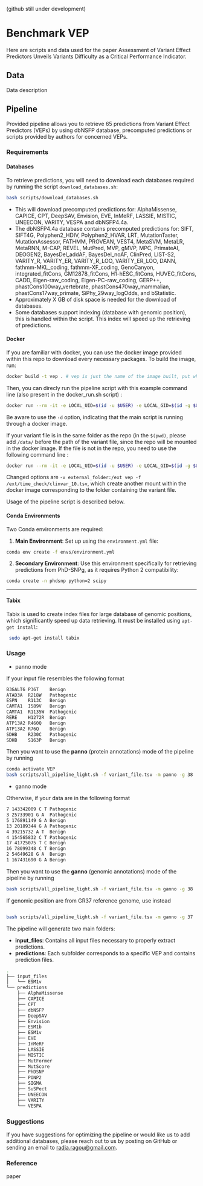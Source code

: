 (github still under development)
# Benchmark VEP
Here are scripts and data used for the paper Assessment of Variant Effect Predictors Unveils Variants Difficulty as a Critical Performance Indicator. 

## Data
Data description

## Pipeline
Provided pipeline allows you to retrieve 65 predictions from Variant Effect Predictors (VEPs) by using dbNSFP database, precomputed predictions or scripts provided by authors for concerned VEPs.

### Requirements

#### Databases

To retrieve predictions, you will need to download each databases required by running the script `download_databases.sh`:

```bash
bash scripts/download_databases.sh
```

- This will download precomputed predictions for: AlphaMissense, CAPICE, CPT, DeepSAV, Envision, EVE, InMeRF, LASSIE, MISTIC, UNEECON, VARITY, VESPA and dbNSFP4.4a.
- The dbNSFP4.4a database contains precomputed predictions for: SIFT, SIFT4G, Polyphen2_HDIV, Polyphen2_HVAR, LRT, MutationTaster, MutationAssessor, FATHMM, PROVEAN, VEST4, MetaSVM, MetaLR, MetaRNN, M-CAP, REVEL, MutPred, MVP, gMVP, MPC, PrimateAI, DEOGEN2, BayesDel_addAF, BayesDel_noAF, ClinPred, LIST-S2, VARITY_R, VARITY_ER, VARITY_R_LOO, VARITY_ER_LOO, DANN, fathmm-MKL_coding, fathmm-XF_coding, GenoCanyon, integrated_fitCons, GM12878_fitCons, H1-hESC_fitCons, HUVEC_fitCons, CADD, Eigen-raw_coding, Eigen-PC-raw_coding, GERP++, phastCons100way_vertebrate, phastCons470way_mammalian, phastCons17way_primate, SiPhy_29way_logOdds, and bStatistic.
- Approximately X GB of disk space is needed for the download of databases.
- Some databases support indexing (database with genomic position), this is handled within the script. This index will speed up the retrieving of predictions.

#### Docker
If you are familiar with docker, you can use the docker image provided within this repo to download every necessary packages. To build the image, run:
   
```bash
docker build -t vep . # vep is just the name of the image built, put whatever you want
```

Then, you can direcly run the pipeline script with this example command line (also present in the docker_run.sh script) :

   
```bash
docker run --rm -it -e LOCAL_UID=$(id -u $USER) -e LOCAL_GID=$(id -g $USER) -v $(pwd):/data  vep -f /data/time_check/clinvar_10.tsv -m panno -g 38 -n clinvar_10_final -d
```

Be aware to use the `-d` option, indicating that the main script is running through a docker image. 

If your variant file is in the same folder as the repo (in the `$(pwd)`, please add `/data/` before the path of the variant file, since the repo will be mounted in the docker image. If the file is not in the repo, you need to use the following command line : 

```bash
docker run --rm -it -e LOCAL_UID=$(id -u $USER) -e LOCAL_GID=$(id -g $USER) -v $(pwd):/data -v external_folder:/ext vep -f /ext/time_check/clinvar_10.tsv -m panno -g 38 -n clinvar_10_final -d
```
Changed options are `-v external_folder:/ext vep -f /ext/time_check/clinvar_10.tsv`, which create another mount within the docker image corresponding to the folder containing the variant file. 

Usage of the pipeline script is described below. 

#### Conda Environments

Two Conda environments are required:
1. **Main Environment**: Set up using the `environment.yml` file:
   
```bash
conda env create -f envs/environment.yml
```

2. **Secondary Environment**: Use this environment specifically for retrieving predictions from PhD-SNPg, as it requires Python 2 compatibility:
   
```bash
conda create -n phdsnp python=2 scipy
```

---

#### Tabix
Tabix is used to create index files for large database of genomic positions, which significantly speed up data retrieving. It must be installed using `apt-get install`:
```bash
 sudo apt-get install tabix
```

### Usage

* panno mode
  
If your input file resembles the following format

```bash
B3GALT6 P36T    Benign
ATAD3A  R218W   Pathogenic
ESPN    R113C   Benign
CAMTA1  I589V   Benign
CAMTA1  R1135W  Pathogenic
RERE    H1272R  Benign
ATP13A2 R460Q   Benign
ATP13A2 R76Q    Benign
SDHB    R230C   Pathogenic
SDHB    S163P   Benign
```

Then you want to use the **panno** (protein annotations) mode of the pipeline by running 

```bash
conda activate VEP
bash scripts/all_pipeline_light.sh -f variant_file.tsv -m panno -g 38
```
* ganno mode

Otherwise, if your data are in the following format

```bash
7 143342009 C T Pathogenic
3 25733901 G A  Pathogenic
5 176891149 G A Benign
13 20189344 G A Pathogenic
4 39215732 A T  Benign
4 154565832 C T Pathogenic
17 41725075 T C Benign
16 78099348 C T Benign
2 54649628 G A  Benign
1 167431690 G A Benign
```
Then you want to use the **ganno** (genomic annotations) mode of the pipeline by running 

```bash
bash scripts/all_pipeline_light.sh -f variant_file.tsv -m ganno -g 38
```
If genomic position are from GR37 reference genome, use instead
```bash

bash scripts/all_pipeline_light.sh -f variant_file.tsv -m ganno -g 37
```


The pipeline will generate two main folders:
- **input_files**: Contains all input files necessary to properly extract predictions.
- **predictions**: Each subfolder corresponds to a specific VEP and contains prediction files.
```bash
.
├── input_files
│   └── ESM1v
└── predictions
    ├── AlphaMissense
    ├── CAPICE
    ├── CPT
    ├── dbNSFP
    ├── DeepSAV
    ├── Envision
    ├── ESM1b
    ├── ESM1v
    ├── EVE
    ├── InMeRF
    ├── LASSIE
    ├── MISTIC
    ├── MutFormer
    ├── MutScore
    ├── PhDSNP
    ├── PONP2
    ├── SIGMA
    ├── SuSPect
    ├── UNEECON
    ├── VARITY
    └── VESPA
```


### Suggestions
If you have suggestions for optimizing the pipeline or would like us to add additional databases, please reach out to us by posting on GitHub or sending an email to radja.ragou@gmail.com.

### Reference
paper


